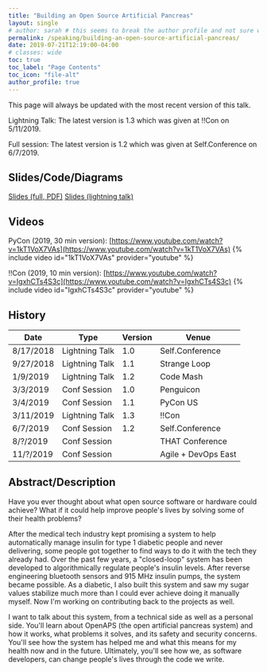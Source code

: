 ```yaml
---
title: "Building an Open Source Artificial Pancreas"
layout: single
# author: sarah # this seems to break the author profile and not sure why yet
permalink: /speaking/building-an-open-source-artificial-pancreas/
date: 2019-07-21T12:19:00-04:00
# classes: wide
toc: true
toc_label: "Page Contents"
toc_icon: "file-alt"
author_profile: true
---
```


This page will always be updated with the most recent version of this talk. 

Lightning Talk: The latest version is 1.3 which was given at !!Con on 5/11/2019.

Full session: The latest version is 1.2 which was given at Self.Conference on 6/7/2019.

## Slides/Code/Diagrams

[Slides (full, PDF)](https://github.com/geekygirlsarah/talk-building_open_source_artificial_pancreas/raw/master/Building%20an%20Open%20Source%20Artificial%20Pancreas%20(long%20session).pdf) 
[Slides (lightning talk)](https://slides.com/geekygirlsarah/i-built-an-artificial-pancreas#/live)

## Videos

PyCon (2019, 30 min version): [https://www.youtube.com/watch?v=1kT1VoX7VAs](https://www.youtube.com/watch?v=1kT1VoX7VAs)
{% include video id="1kT1VoX7VAs" provider="youtube" %}

!!Con (2019, 10 min version): [https://www.youtube.com/watch?v=IgxhCTs4S3c](https://www.youtube.com/watch?v=IgxhCTs4S3c)
{% include video id="IgxhCTs4S3c" provider="youtube" %}

## History

Date      | Type           | Version | Venue
--------- | -------------- | ------- | ------
8/17/2018 | Lightning Talk | 1.0     | Self.Conference
9/27/2018 | Lightning Talk | 1.1     | Strange Loop
1/9/2019  | Lightning Talk | 1.2     | Code Mash
3/3/2019  | Conf Session   | 1.0     | Penguicon
3/4/2019  | Conf Session   | 1.1     | PyCon US
3/11/2019 | Lightning Talk | 1.3     | !!Con
6/7/2019  | Conf Session   | 1.2     | Self.Conference
8/?/2019  | Conf Session   |         | THAT Conference
11/?/2019 | Conf Session   |         | Agile + DevOps East

## Abstract/Description

Have you ever thought about what open source software or hardware could achieve? What if it could help improve people's 
lives by solving some of their health problems?

After the medical tech industry kept promising a system to help automatically manage insulin for type 1 diabetic people 
and never delivering, some people got together to find ways to do it with the tech they already had. Over the past few 
years, a "closed-loop" system has been developed to algorithmically regulate people's insulin levels. After reverse 
engineering bluetooth sensors and 915 MHz insulin pumps, the system became possible. As a diabetic, I also built this 
system and saw my sugar values stabilize much more than I could ever achieve doing it manually myself. Now I'm working 
on contributing back to the projects as well.

I want to talk about this system, from a technical side as well as a personal side. You'll learn about OpenAPS (the 
open artificial pancreas system) and how it works, what problems it solves, and its safety and security concerns. 
You'll see how the system has helped me and what this means for my health now and in the future. Ultimately, you'll see 
how we, as software developers, can change people's lives through the code we write.

<!-- ## Talk Outline

...

## Transcript

...

-->